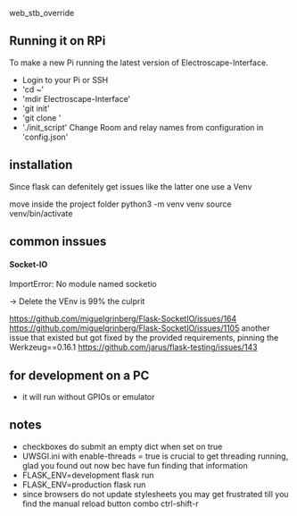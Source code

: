 web_stb_override

## Running it on RPi
To make a new Pi running the latest version of Electroscape-Interface.
- Login to your Pi or SSH
- 'cd ~'
- 'mdir Electroscape-Interface'
- 'git init'
- 'git clone <web page>'
- './init_script'
Change Room and relay names from configuration in 'config.json' 

## installation
Since flask can defenitely get issues like the latter one 
use a Venv

move inside the project folder
python3 -m venv venv
source venv/bin/activate


## common inssues
#### Socket-IO
ImportError: No module named socketio

 -> Delete the VEnv is 99% the culprit

https://github.com/miguelgrinberg/Flask-SocketIO/issues/164
https://github.com/miguelgrinberg/Flask-SocketIO/issues/1105
another issue that existed but got fixed by the provided requirements, pinning the Werkzeug==0.16.1 
https://github.com/jarus/flask-testing/issues/143

## for development on a PC
- it will run without GPIOs or emulator

## notes
- checkboxes do submit an empty dict when set on true
- UWSGI.ini with enable-threads = true is crucial to get threading running, 
    glad you found out now bec have fun finding that information
- FLASK_ENV=development flask run
- FLASK_ENV=production flask run
- since browsers do not update stylesheets you may get frustrated till you find the manual reload button combo ctrl-shift-r
